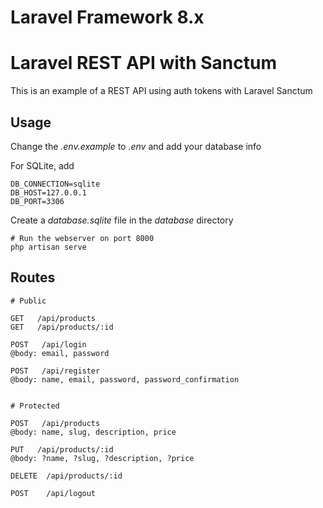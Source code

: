# Laravel Framework 8.x
# Laravel REST API with Sanctum

This is an example of a REST API using auth tokens with Laravel Sanctum

## Usage

Change the *.env.example* to *.env* and add your database info

For SQLite, add
```
DB_CONNECTION=sqlite
DB_HOST=127.0.0.1
DB_PORT=3306
```

Create a _database.sqlite_ file in the _database_ directory

```
# Run the webserver on port 8000
php artisan serve
```

## Routes

```
# Public

GET   /api/products
GET   /api/products/:id

POST   /api/login
@body: email, password

POST   /api/register
@body: name, email, password, password_confirmation


# Protected

POST   /api/products
@body: name, slug, description, price

PUT   /api/products/:id
@body: ?name, ?slug, ?description, ?price

DELETE  /api/products/:id

POST    /api/logout
```
